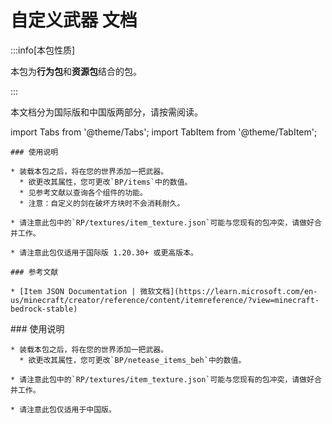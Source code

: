 # 自定义武器 文档

:::info[本包性质]

本包为**行为包**和**资源包**结合的包。

:::

本文档分为国际版和中国版两部分，请按需阅读。

import Tabs from '@theme/Tabs';
import TabItem from '@theme/TabItem';

<Tabs>
  <TabItem value="international" label="国际版" default>

    ### 使用说明

    * 装载本包之后，将在您的世界添加一把武器。
      * 欲更改其属性，您可更改`BP/items`中的数值。
      * 见参考文献以查询各个组件的功能。
      * 注意：自定义的剑在破坏方块时不会消耗耐久。

    * 请注意此包中的`RP/textures/item_texture.json`可能与您现有的包冲突，请做好合并工作。

    * 请注意此包仅适用于国际版 1.20.30+ 或更高版本。

    ### 参考文献

    * [Item JSON Documentation | 微软文档](https://learn.microsoft.com/en-us/minecraft/creator/reference/content/itemreference/?view=minecraft-bedrock-stable)

  </TabItem>
  <TabItem value="china" label="中国版">
    ### 使用说明

    * 装载本包之后，将在您的世界添加一把武器。
      * 欲更改其属性，您可更改`BP/netease_items_beh`中的数值。

    * 请注意此包中的`RP/textures/item_texture.json`可能与您现有的包冲突，请做好合并工作。

    * 请注意此包仅适用于中国版。

  </TabItem>
</Tabs>
